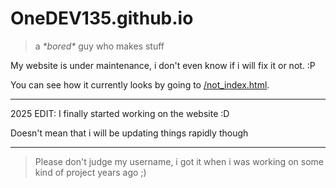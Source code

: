 # OneDEV135.github.io

> a *\*bored\** guy who makes stuff

My website is under maintenance, i don't even know if i will fix it or not. :P

You can see how it currently looks by going to [/not_index.html](https://onedev135.github.io/not_index.html).

---

2025 EDIT: I finally started working on the website :D

Doesn't mean that i will be updating things rapidly though

---
> Please don't judge my username, i got it when i was working on some kind of project years ago ;)
